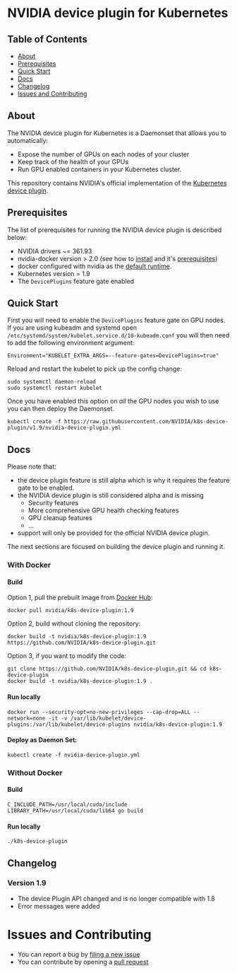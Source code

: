 # NVIDIA device plugin for Kubernetes

## Table of Contents

- [About](#about)
- [Prerequisites](#prerequisites)
- [Quick Start](#quick-start)
- [Docs](#docs)
- [Changelog](#changelog)
- [Issues and Contributing](#issues-and-contributing)


## About

The NVIDIA device plugin for Kubernetes is a Daemonset that allows you to automatically:
- Expose the number of GPUs on each nodes of your cluster
- Keep track of the health of your GPUs
- Run GPU enabled containers in your Kubernetes cluster.

This repository contains NVIDIA's official implementation of the [Kubernetes device plugin](https://github.com/kubernetes/community/blob/master/contributors/design-proposals/resource-management/device-plugin.md).

## Prerequisites

The list of prerequisites for running the NVIDIA device plugin is described below:
* NVIDIA drivers ~= 361.93
* nvidia-docker version > 2.0 (see how to [install](https://github.com/NVIDIA/nvidia-docker) and it's [prerequisites](https://github.com/nvidia/nvidia-docker/wiki/Installation-\(version-2.0\)#prerequisites))
* docker configured with nvidia as the [default runtime](https://github.com/NVIDIA/nvidia-docker/wiki/Advanced-topics#default-runtime).
* Kubernetes version = 1.9
* The `DevicePlugins` feature gate enabled

## Quick Start

First you will need to enable the `DevicePlugins` feature gate on GPU nodes.
If you are using kubeadm and systemd open `/etc/systemd/system/kubelet.service.d/10-kubeadm.conf` you will then need to add the following environment argument:
```
Environment="KUBELET_EXTRA_ARGS=--feature-gates=DevicePlugins=true"
```

Reload and restart the kubelet to pick up the config change:
```
sudo systemctl daemon-reload
sudo systemctl restart kubelet
```

Once you have enabled this option on *all* the GPU nodes you wish to use you can then deploy the Daemonset.

```
kubectl create -f https://raw.githubusercontent.com/NVIDIA/k8s-device-plugin/v1.9/nvidia-device-plugin.yml
```

## Docs

Please note that:
- the device plugin feature is still alpha which is why it requires the feature gate to be enabled.
- the NVIDIA device plugin is still considered alpha and is missing
    - Security features
    - More comprehensive GPU health checking features
    - GPU cleanup features
    - ...
- support will only be provided for the official NVIDIA device plugin.

The next sections are focused on building the device plugin and running it.
### With Docker

#### Build
Option 1, pull the prebuilt image from [Docker Hub](https://hub.docker.com/r/nvidia/k8s-device-plugin):
```
docker pull nvidia/k8s-device-plugin:1.9
```

Option 2, build without cloning the repository:
```
docker build -t nvidia/k8s-device-plugin:1.9 https://github.com/NVIDIA/k8s-device-plugin.git
```

Option 3, if you want to modify the code:
```
git clone https://github.com/NVIDIA/k8s-device-plugin.git && cd k8s-device-plugin
docker build -t nvidia/k8s-device-plugin:1.9 .
```

#### Run locally
```
docker run --security-opt=no-new-privileges --cap-drop=ALL --network=none -it -v /var/lib/kubelet/device-plugins:/var/lib/kubelet/device-plugins nvidia/k8s-device-plugin:1.9
```

#### Deploy as Daemon Set:
```
kubectl create -f nvidia-device-plugin.yml
```

### Without Docker

#### Build
```shell
C_INCLUDE_PATH=/usr/local/cuda/include LIBRARY_PATH=/usr/local/cuda/lib64 go build
```

#### Run locally
```shell
./k8s-device-plugin
```

## Changelog

### Version 1.9

- The device Plugin API changed and is no longer compatible with 1.8
- Error messages were added

# Issues and Contributing

* You can report a bug by [filing a new issue](https://github.com/NVIDIA/k8s-device-plugin/issues/new)
* You can contribute by opening a [pull request](https://help.github.com/articles/using-pull-requests/)
